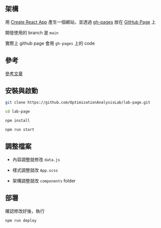 ## 架構
用 [Create React App](https://create-react-app.dev/) 產生一個網站，並透過 [gh-pages](https://github.com/tschaub/gh-pages) 放在 [GitHub Page](https://pages.github.com/) 上

開發使用的 branch 是 `main`

實際上 github page 會用 `gh-pages` 上的 code

## 參考
[參考文章](https://ithelp.ithome.com.tw/articles/10228423)

## 安裝與啟動
```bash
git clone https://github.com/OptimizationAnalysisLab/lab-page.git
```

```bash
cd lab-page
```

```bash
npm install
```

```bash
npm run start
```

## 調整檔案
- 內容調整就修改 `data.js`

- 樣式調整就改 `App.scss`

- 架構調整就改 `components` folder

## 部署
確認修改好後，執行
```bash
npm run deploy
```
